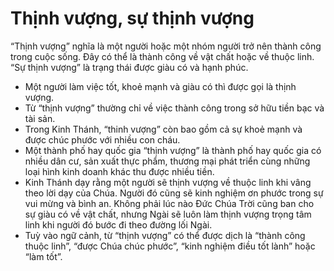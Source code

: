 # Thịnh vượng, sự thịnh vượng

“Thịnh vượng” nghĩa là một người hoặc một nhóm người trở nên thành công trong cuộc sống.  Đây có thể là thành công về vật chất hoặc về thuộc linh. “Sự thịnh vượng” là trạng thái được giàu có và hạnh phúc.
- Một người làm việc tốt, khoẻ mạnh và giàu có thì được gọi là thịnh vượng.
- Từ “thịnh vượng” thường chỉ về việc thành công trong sở hữu tiền bạc và tài sản. 
- Trong Kinh Thánh, “thinh vượng” còn bao gồm cả sự khoẻ mạnh và được chúc phước với nhiều con cháu.
- Một thành phố hay quốc gia “thịnh vượng” là thành phố hay quốc gia có nhiều dân cư, sản xuất thực phẩm, thương mại phát triển cùng những loại hình kinh doanh khác thu được nhiều tiền. 
- Kinh Thánh dạy rằng một người sẽ thịnh vượng về thuộc linh khi vâng theo lời dạy của Chúa. Người đó cũng sẽ kinh nghiệm ơn phước trong sự vui mừng và bình an. Không phải lúc nào Đức Chúa Trời cũng ban cho sự giàu có về vật chất, nhưng Ngài sẽ luôn làm thịnh vượng trọng tâm linh khi người đó bước đi theo đường lối Ngài.  
- Tuỳ vào ngữ cảnh, từ “thịnh vượng” có thể được dịch là “thành công thuộc linh”, “được Chúa chúc phước”, “kinh nghiệm điều tốt lành” hoặc “làm tốt”.

